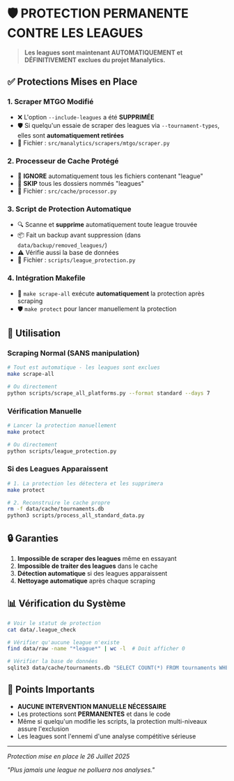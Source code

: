 # 🛡️ PROTECTION PERMANENTE CONTRE LES LEAGUES

> **Les leagues sont maintenant AUTOMATIQUEMENT et DÉFINITIVEMENT exclues du projet Manalytics.**

## ✅ Protections Mises en Place

### 1. **Scraper MTGO Modifié**
- ❌ L'option `--include-leagues` a été **SUPPRIMÉE**
- 🛡️ Si quelqu'un essaie de scraper des leagues via `--tournament-types`, elles sont **automatiquement retirées**
- 📍 Fichier : `src/manalytics/scrapers/mtgo/scraper.py`

### 2. **Processeur de Cache Protégé**
- 🚫 **IGNORE** automatiquement tous les fichiers contenant "league"
- 🚫 **SKIP** tous les dossiers nommés "leagues"
- 📍 Fichier : `src/cache/processor.py`

### 3. **Script de Protection Automatique**
- 🔍 Scanne et **supprime** automatiquement toute league trouvée
- 📦 Fait un backup avant suppression (dans `data/backup/removed_leagues/`)
- ⚠️ Vérifie aussi la base de données
- 📍 Fichier : `scripts/league_protection.py`

### 4. **Intégration Makefile**
- 🤖 `make scrape-all` exécute **automatiquement** la protection après scraping
- 🛡️ `make protect` pour lancer manuellement la protection

## 🎯 Utilisation

### Scraping Normal (SANS manipulation)
```bash
# Tout est automatique - les leagues sont exclues
make scrape-all

# Ou directement
python scripts/scrape_all_platforms.py --format standard --days 7
```

### Vérification Manuelle
```bash
# Lancer la protection manuellement
make protect

# Ou directement
python scripts/league_protection.py
```

### Si des Leagues Apparaissent
```bash
# 1. La protection les détectera et les supprimera
make protect

# 2. Reconstruire le cache propre
rm -f data/cache/tournaments.db
python3 scripts/process_all_standard_data.py
```

## 🔒 Garanties

1. **Impossible de scraper des leagues** même en essayant
2. **Impossible de traiter des leagues** dans le cache
3. **Détection automatique** si des leagues apparaissent
4. **Nettoyage automatique** après chaque scraping

## 📊 Vérification du Système

```bash
# Voir le statut de protection
cat data/.league_check

# Vérifier qu'aucune league n'existe
find data/raw -name "*league*" | wc -l  # Doit afficher 0

# Vérifier la base de données
sqlite3 data/cache/tournaments.db "SELECT COUNT(*) FROM tournaments WHERE name LIKE '%league%';"  # Doit afficher 0
```

## 🚨 Points Importants

- **AUCUNE INTERVENTION MANUELLE NÉCESSAIRE**
- Les protections sont **PERMANENTES** et dans le code
- Même si quelqu'un modifie les scripts, la protection multi-niveaux assure l'exclusion
- Les leagues sont l'ennemi d'une analyse compétitive sérieuse

---

*Protection mise en place le 26 Juillet 2025*

*"Plus jamais une league ne polluera nos analyses."*